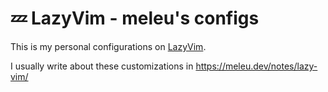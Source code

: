 # 💤 LazyVim - meleu's configs

This is my personal configurations on [LazyVim](https://lazyvim.org).

I usually write about these customizations in <https://meleu.dev/notes/lazy-vim/>


